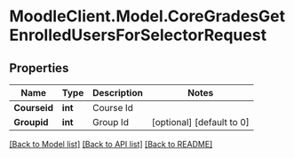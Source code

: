 # MoodleClient.Model.CoreGradesGetEnrolledUsersForSelectorRequest

## Properties

Name | Type | Description | Notes
------------ | ------------- | ------------- | -------------
**Courseid** | **int** | Course Id | 
**Groupid** | **int** | Group Id | [optional] [default to 0]

[[Back to Model list]](../README.md#documentation-for-models) [[Back to API list]](../README.md#documentation-for-api-endpoints) [[Back to README]](../README.md)

